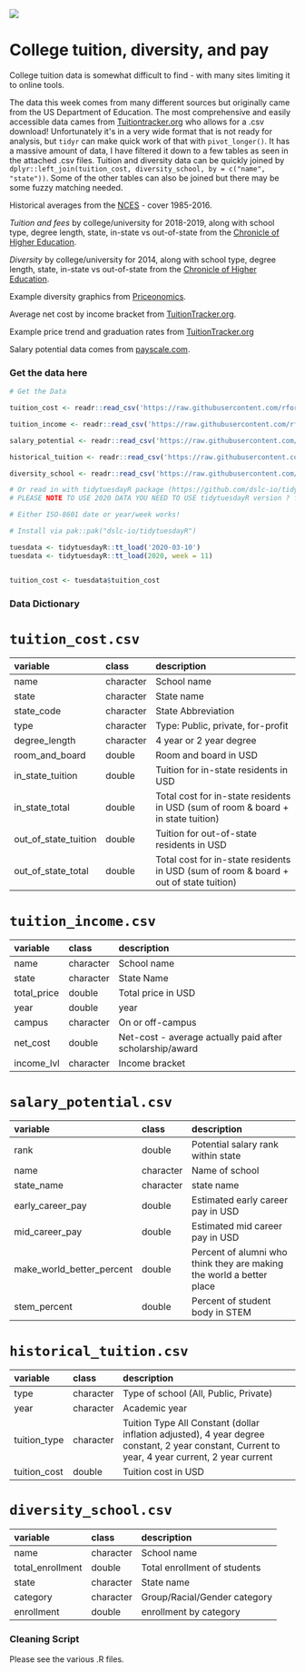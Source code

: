 ![](https://images.unsplash.com/photo-1533854775446-95c4609da544?ixlib=rb-1.2.1&ixid=eyJhcHBfaWQiOjEyMDd9&auto=format&fit=crop&w=1350&q=80)

# College tuition, diversity, and pay

College tuition data is somewhat difficult to find - with many sites limiting it to online tools.

The data this week comes from many different sources but originally came from the US Department of Education. The most comprehensive and easily accessible data cames from [Tuitiontracker.org](https://www.tuitiontracker.org/) who allows for a .csv download! Unfortunately it's in a very wide format that is not ready for analysis, but `tidyr` can make quick work of that with `pivot_longer()`. It has a massive amount of data, I have filtered it down to a few tables as seen in the attached .csv files. Tuition and diversity data can be quickly joined by `dplyr::left_join(tuition_cost, diversity_school, by = c("name", "state"))`. Some of the other tables can also be joined but there may be some fuzzy matching needed.

Historical averages from the [NCES](https://nces.ed.gov/fastfacts/display.asp?id=76) - cover 1985-2016.

*Tuition and fees* by college/university for 2018-2019, along with school type, degree length, state, in-state vs out-of-state from the [Chronicle of Higher Education](https://www.chronicle.com/interactives/tuition-and-fees).

*Diversity* by college/university for 2014, along with school type, degree length, state, in-state vs out-of-state from the [Chronicle of Higher Education](https://www.chronicle.com/interactives/student-diversity-2016).

Example diversity graphics from [Priceonomics](https://priceonomics.com/ranking-the-most-and-least-diverse-colleges-in/).

Average net cost by income bracket from [TuitionTracker.org](https://www.tuitiontracker.org/).

Example price trend and graduation rates from [TuitionTracker.org](https://www.tuitiontracker.org/school.html?unitid=228778)

Salary potential data comes from [payscale.com](https://www.payscale.com/college-salary-report/best-schools-by-state/bachelors/new-hampshire).



### Get the data here

```r
# Get the Data

tuition_cost <- readr::read_csv('https://raw.githubusercontent.com/rfordatascience/tidytuesday/main/data/2020/2020-03-10/tuition_cost.csv')

tuition_income <- readr::read_csv('https://raw.githubusercontent.com/rfordatascience/tidytuesday/main/data/2020/2020-03-10/tuition_income.csv') 

salary_potential <- readr::read_csv('https://raw.githubusercontent.com/rfordatascience/tidytuesday/main/data/2020/2020-03-10/salary_potential.csv')

historical_tuition <- readr::read_csv('https://raw.githubusercontent.com/rfordatascience/tidytuesday/main/data/2020/2020-03-10/historical_tuition.csv')

diversity_school <- readr::read_csv('https://raw.githubusercontent.com/rfordatascience/tidytuesday/main/data/2020/2020-03-10/diversity_school.csv')

# Or read in with tidytuesdayR package (https://github.com/dslc-io/tidytuesdayR)
# PLEASE NOTE TO USE 2020 DATA YOU NEED TO USE tidytuesdayR version ? from GitHub

# Either ISO-8601 date or year/week works!

# Install via pak::pak("dslc-io/tidytuesdayR")

tuesdata <- tidytuesdayR::tt_load('2020-03-10')
tuesdata <- tidytuesdayR::tt_load(2020, week = 11)


tuition_cost <- tuesdata$tuition_cost
```
### Data Dictionary

# `tuition_cost.csv`

|variable             |class     |description |
|:--------------------|:---------|:-----------|
|name                 |character |School name |
|state                |character | State name |
|state_code           |character | State Abbreviation |
|type                 |character | Type: Public, private, for-profit|
|degree_length        |character | 4 year or 2 year degree |
|room_and_board       |double    | Room and board in USD |
|in_state_tuition     |double    | Tuition for in-state residents in USD |
|in_state_total       |double    | Total cost for in-state residents in USD (sum of room & board + in state tuition) |
|out_of_state_tuition |double    | Tuition for out-of-state residents in USD|
|out_of_state_total   |double    | Total cost for in-state residents in USD (sum of room & board + out of state tuition) |

# `tuition_income.csv`

|variable    |class     |description |
|:-----------|:---------|:-----------|
|name        |character | School name |
|state       |character | State Name |
|total_price |double    | Total price in USD |
|year        |double    | year |
|campus      |character | On or off-campus |
|net_cost    |double    | Net-cost - average actually paid after scholarship/award |
|income_lvl  |character | Income bracket |

# `salary_potential.csv`

|variable                  |class     |description |
|:-------------------------|:---------|:-----------|
|rank                      |double    | Potential salary rank within state |
|name                      |character | Name of school |
|state_name                |character | state name |
|early_career_pay          |double    | Estimated early career pay in USD |
|mid_career_pay            |double    | Estimated mid career pay in USD |
|make_world_better_percent |double    | Percent of alumni who think they are making the world a better place |
|stem_percent              |double    | Percent of student body in STEM |

# `historical_tuition.csv`

|variable     |class     |description |
|:------------|:---------|:-----------|
|type         |character | Type of school (All, Public, Private) |
|year         |character | Academic year |
|tuition_type |character | Tuition Type All Constant (dollar inflation adjusted), 4 year degree constant, 2 year constant, Current to year, 4 year current, 2 year current |
|tuition_cost |double    | Tuition cost in USD |

# `diversity_school.csv`
|variable         |class     |description |
|:----------------|:---------|:-----------|
|name             |character | School name |
|total_enrollment |double    | Total enrollment of students |
|state            |character | State name |
|category         |character | Group/Racial/Gender category |
|enrollment       |double    | enrollment by category |

### Cleaning Script

Please see the various .R files.
